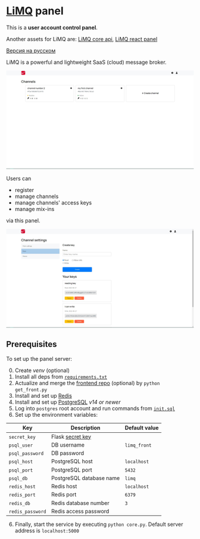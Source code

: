 # [LiMQ](https://github.com/emmitrin/limq) panel

This is a **user account control panel**.

Another assets for LiMQ are: [LiMQ core api](https://github.com/emmitrin/limq), [LiMQ react panel](https://github.com/gaskeo/limq-front)

[Версия на русском](README.ru.md)

LiMQ is a powerful and lightweight SaaS (cloud) message broker.

![channels](assets/channels.jpg)

Users can
- register
- manage channels
- manage channels' access keys
- manage mix-ins

via this panel.

![keys](assets/keys.jpg)

## Prerequisites
To set up the panel server:

0. Create *venv* (optional)
1. Install all deps from [`requirements.txt`](requirements.txt)
2. Actualize and merge the [frontend repo](https://github.com/gaskeo/limq-front) (optional) by `python get_front.py`
3. Install and set up [Redis](https://redis.io/) 
4. Install and set up [PostgreSQL](https://www.postgresql.org/) _v14 or newer_
5. Log into `postgres` root account and run commands from [`init.sql`](storage/init.sql)
6. Set up the environment variables:

| Key | Description | Default value |
|----------|----------|-----------------------|
| `secret_key` | Flask [secret key](https://flask.palletsprojects.com/en/2.1.x/config/#SECRET_KEY) | |
| `psql_user` | DB username | `limq_front` | 
| `psql_password` | DB password |  |
| `psql_host` | PostgreSQL host | `localhost` | 
| `psql_port` |  PostgreSQL port | `5432` |
| `psql_db` | PostgreSQL database name | `limq` |
| `redis_host` | Redis host | `localhost` |
| `redis_port` | Redis port | `6379` | 
| `redis_db` | Redis database number | `3` | 
| `redis_password` | Redis access password |  | 

6. Finally, start the service by executing `python core.py`. Default server address is `localhost:5000`

